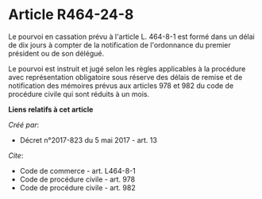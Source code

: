 # Article R464-24-8

Le pourvoi en cassation prévu à l'article L. 464-8-1 est formé dans un délai de dix jours à compter de la notification de
l'ordonnance du premier président ou de son délégué. 

Le pourvoi est instruit et jugé selon les règles applicables à la procédure avec représentation obligatoire sous réserve des
délais de remise et de notification des mémoires prévus aux articles 
978 
et 
982 
du code de procédure civile qui sont réduits à un mois.

**Liens relatifs à cet article**

_Créé par_:

  - Décret n°2017-823 du 5 mai 2017 - art. 13

_Cite_:

  - Code de commerce - art. L464-8-1
  - Code de procédure civile - art. 978
  - Code de procédure civile - art. 982
